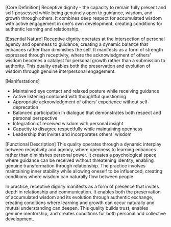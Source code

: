 [Core Definition]
Receptive dignity - the capacity to remain fully present and self-possessed while being genuinely open to guidance, wisdom, and growth through others. It combines deep respect for accumulated wisdom with active engagement in one's own development, creating conditions for authentic learning and relationship.

[Essential Nature]
Receptive dignity operates at the intersection of personal agency and openness to guidance, creating a dynamic balance that enhances rather than diminishes the self. It manifests as a form of strength expressed through receptivity, where the acknowledgment of others' wisdom becomes a catalyst for personal growth rather than a submission to authority. This quality enables both the preservation and evolution of wisdom through genuine interpersonal engagement.

[Manifestations]
- Maintained eye contact and relaxed posture while receiving guidance
- Active listening combined with thoughtful questioning
- Appropriate acknowledgment of others' experience without self-deprecation
- Balanced participation in dialogue that demonstrates both respect and personal perspective
- Integration of received wisdom with personal insight
- Capacity to disagree respectfully while maintaining openness
- Leadership that invites and incorporates others' wisdom

[Functional Description]
This quality operates through a dynamic interplay between receptivity and agency, where openness to learning enhances rather than diminishes personal power. It creates a psychological space where guidance can be received without threatening identity, enabling genuine transformation through relationship. The practice involves maintaining inner stability while allowing oneself to be influenced, creating conditions where wisdom can naturally flow between people.

In practice, receptive dignity manifests as a form of presence that invites depth in relationship and communication. It enables both the preservation of accumulated wisdom and its evolution through authentic exchange, creating conditions where learning and growth can occur naturally and mutual understanding can deepen. This quality builds trust, enables genuine mentorship, and creates conditions for both personal and collective development.